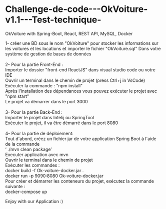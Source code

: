 # Challenge-de-code---OkVoiture-v1.1---Test-technique-
OkVoiture with Spring-Boot, React, REST API, MySQL, Docker

1-	créer une BD sous le nom "OkVoiture" pour stocker les informations sur les voitures et les locations et importer le fichier "OkVoiture.sql" Dans votre système de gestion de bases de données </br></br>
2-	Pour la partie Front-End :</br>
Importer le dossier "front-end ReactJS" dans visual studio code ou votre IDE</br>
Ouvrir un terminal dans le chemin de projet (press Ctrl+j in VsCode)</br>
 Exécuter la commande : "npm install"</br>
Après l'installation des dépendances vous pouvez exécuter le projet avec "npm start"	</br>
Le projet va démarrer dans le port 3000</br></br>
3-	Pour la partie Back-End :</br>
Importer le projet dans Intelij ou SpringTool</br>
Exécuter le projet, il va être démarré dans le port 8080</br></br>
4-	Pour la partie de déploiement:</br>
Tout d'abord, créez un fichier jar de votre application Spring Boot à l'aide de la commande </br>
‘ ./mvn clean package’</br>
Executer application avec mvn</br>
Ouvrir le terminal dans le chemin de projet </br>
Exécuter les  commandes : </br>
docker build -f Ok-voiture-docker.jar . </br>
docker run -p 9090:8080 Ok-voiture-docker.jar </br>
Pour créer et démarrer les conteneurs du projet, exécutez la commande suivante : </br>
docker-compose up</br> 

Enjoy with our Application :)
